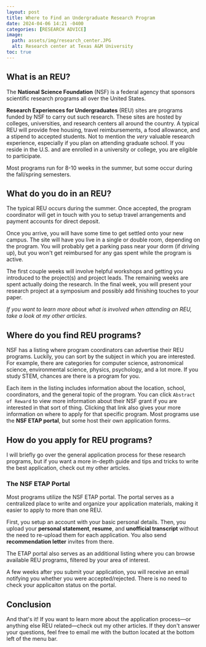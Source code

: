 ```yaml
---
layout: post
title: Where to Find an Undergraduate Research Program
date: 2024-04-06 14:21 -0400
categories: [RESEARCH ADVICE]
image:
  path: assets/img/research_center.JPG
  alt: Research center at Texas A&M University
toc: true
---
```


## What is an **REU**?

The **National Science Foundation** (NSF) is a federal agency that sponsors scientific research programs all over the United States.

**Research Experiences for Undergraduates** (REU) sites are programs funded by NSF to carry out such research. These sites are hosted by colleges, universities, and research centers all around the country. A typical REU will provide free housing, travel reimbursements, a food allowance, and a stipend to accepted students. Not to mention the _very_ valuable research experience, especially if you plan on attending graduate school. If you reside in the U.S. and are enrolled in a university or college, you are eligible to participate.

Most programs run for 8-10 weeks in the summer, but some occur during the fall/spring semesters.

## What do you do in an REU?

The typical REU occurs during the summer. Once accepted, the program coordinator will get in touch with you to setup travel arrangements and payment accounts for direct deposit.

Once you arrive, you will have some time to get settled onto your new campus. The site will have you live in a single or double room, depending on the program. You will probably get a parking pass near your dorm (if driving up), but you won't get reimbursed for any gas spent while the program is active.

The first couple weeks will involve helpful workshops and getting you introduced to the project(s) and project leads. The remaining weeks are spent actually doing the research. In the final week, you will present your research project at a symposium and possibly add finishing touches to your paper.

_If you want to learn more about what is involved when attending an REU, take a look at my other articles._

## Where do you find REU programs?

NSF has a listing where program coordinators can advertise their REU programs. Luckily, you can sort by the subject in which you are interested. For example, there are categories for computer science, astronomical science, environmental science, physics, psychology, and a lot more. If you study STEM, chances are there is a program for you.

Each item in the listing includes information about the location, school, coordinators, and the general topic of the program. You can click `Abstract of Reward` to view more information about their NSF grant if you are interested in that sort of thing. Clicking that link also gives your more information on where to apply for that specific program. Most programs use the **NSF ETAP portal**, but some host their own application forms.

## How do you apply for REU programs?

I will briefly go over the general application process for these research programs, but if you want a more in-depth guide and tips and tricks to write the best application, check out my other articles.

### The NSF ETAP Portal

Most programs utilize the NSF ETAP portal. The portal serves as a centralized place to write and organize your application materials, making it easier to apply to more than one REU.

First, you setup an account with your basic personal details. Then, you upload your **personal statement**, **resume**, and **unofficial transcript** without the need to re-upload them for each application. You also send **recommendation letter** invites from there.

The ETAP portal also serves as an additional listing where you can browse available REU programs, filtered by your area of interest.

A few weeks after you submit your application, you will receive an email notifying you whether you were accepted/rejected. There is no need to check your applicaiton status on the portal.

## Conclusion

And that's it! If you want to learn more about the application process—or anything else REU related—check out my other articles. If they don't answer your questions, feel free to email me with the button located at the bottom left of the menu bar.
